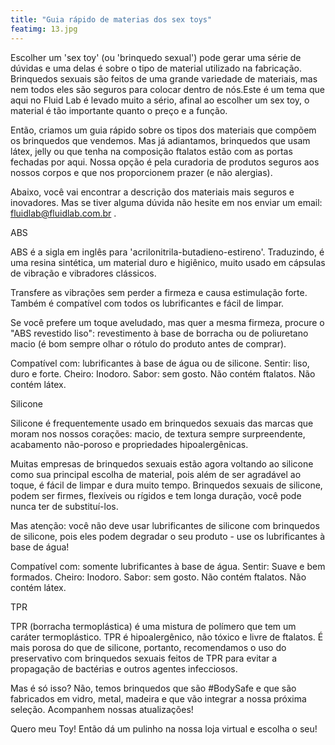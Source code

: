 ```yaml
---
title: "Guia rápido de materias dos sex toys"
featimg: 13.jpg
---
```

Escolher um 'sex toy' (ou 'brinquedo sexual') pode gerar uma série de dúvidas e uma delas é sobre o tipo de material utilizado na fabricação. Brinquedos sexuais são feitos de uma grande variedade de materiais, mas nem todos eles são seguros para colocar dentro de nós.Este é um tema que aqui no Fluid Lab é levado muito a sério, afinal ao escolher um sex toy, o material é tão importante quanto o preço e a função.

Então, criamos um guia rápido sobre os tipos dos materiais que compõem os brinquedos que vendemos.  Mas já adiantamos, brinquedos que usam látex, jelly ou que tenha na composição ftalatos estão com as portas fechadas por aqui. Nossa opção é pela curadoria de produtos seguros aos nossos corpos e que nos proporcionem prazer (e não alergias).

Abaixo, você vai encontrar a descrição dos materiais mais seguros e inovadores. Mas se tiver alguma dúvida não hesite em nos enviar um email: fluidlab@fluidlab.com.br .

ABS

ABS é a sigla em inglês para 'acrilonitrila-butadieno-estireno'. Traduzindo, é uma resina sintética, um material duro e higiênico, muito usado em cápsulas de vibração e vibradores clássicos.

Transfere as vibrações sem perder a firmeza e causa estimulação forte. Também é compatível com todos os lubrificantes e fácil de limpar.

Se você prefere um toque aveludado, mas quer a mesma firmeza, procure o "ABS revestido liso": revestimento à base de borracha ou de poliuretano macio (é bom sempre olhar o rótulo do produto antes de comprar).

Compatível com: lubrificantes à base de água ou de silicone.
Sentir: liso, duro e forte.
Cheiro: Inodoro.
Sabor: sem gosto.
Não contém ftalatos. Não contém látex.

Silicone

Silicone é frequentemente usado em brinquedos sexuais das marcas que moram nos nossos corações: macio, de textura sempre surpreendente, acabamento não-poroso e propriedades hipoalergênicas.

Muitas empresas de brinquedos sexuais estão agora voltando ao silicone como sua principal escolha de material, pois além de ser agradável ao toque, é fácil de limpar e dura muito tempo. Brinquedos sexuais de silicone, podem ser firmes, flexíveis ou rígidos e tem longa duração, você pode nunca ter de substituí-los.

Mas atenção: você não deve usar lubrificantes de silicone com brinquedos de silicone, pois eles podem degradar o seu produto - use os lubrificantes à base de água!

Compatível com: somente lubrificantes à base de água.
Sentir: Suave e bem formados.
Cheiro: Inodoro.
Sabor: sem gosto.
Não contém ftalatos. Não contém látex.

TPR

TPR (borracha termoplástica) é uma mistura de polímero que tem um caráter termoplástico. TPR é hipoalergênico, não tóxico e livre de ftalatos. É mais porosa do que de silicone, portanto, recomendamos o uso do preservativo com brinquedos sexuais feitos de TPR para evitar a propagação de bactérias e outros agentes infecciosos.

Mas é só isso? Não, temos brinquedos que são #BodySafe e que são fabricados em vidro, metal, madeira e que vão integrar a nossa próxima seleção. Acompanhem nossas atualizações!

Quero meu Toy! Então dá um pulinho na nossa loja virtual e escolha o seu!

